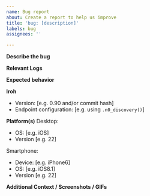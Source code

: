 ```yaml
---
name: Bug report
about: Create a report to help us improve
title: 'bug: [description]'
labels: bug
assignees: ''

---
```


**Describe the bug**
<!-- A clear and concise description of what the bug is. -->

**Relevant Logs**
<!-- Setup `tracing_subscriber` in your application and use the `RUST_LOG = debug` env variable to turn on debug logs. Please see: https://docs.rs/tracing-subscriber/latest/tracing_subscriber/fmt/fn.init.html -->

**Expected behavior**
<!-- A clear and concise description of what you expected to happen. -->

**Iroh**
- Version: [e.g. 0.90 and/or commit hash]
- Endpoint configuration: [e.g. using `.n0_discovery()`]

**Platform(s)**
Desktop<!-- (please complete the following information) -->:
 - OS: [e.g. iOS]
 - Version [e.g. 22]

Smartphone<!-- (please complete the following information) -->:
 - Device: [e.g. iPhone6]
 - OS: [e.g. iOS8.1]
 - Version [e.g. 22]

**Additional Context / Screenshots / GIFs**
<!-- Add any other context about the problem here. -->
